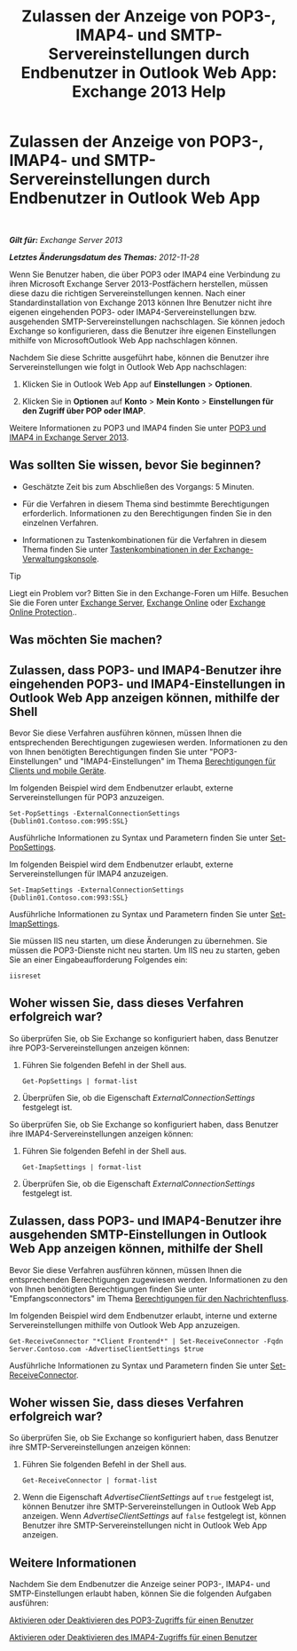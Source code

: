 ﻿---
title: 'Zulassen der Anzeige von POP3-, IMAP4- und SMTP-Servereinstellungen durch Endbenutzer in Outlook Web App: Exchange 2013 Help'
TOCTitle: Zulassen der Anzeige von POP3-, IMAP4- und SMTP-Servereinstellungen durch Endbenutzer in Outlook Web App
ms:assetid: bd22bf7e-3bf7-45e6-8790-919b780166f6
ms:mtpsurl: https://technet.microsoft.com/de-de/library/Gg298947(v=EXCHG.150)
ms:contentKeyID: 50554899
ms.date: 04/24/2018
mtps_version: v=EXCHG.150
ms.translationtype: HT
---

# Zulassen der Anzeige von POP3-, IMAP4- und SMTP-Servereinstellungen durch Endbenutzer in Outlook Web App

 

_**Gilt für:** Exchange Server 2013_

_**Letztes Änderungsdatum des Themas:** 2012-11-28_

Wenn Sie Benutzer haben, die über POP3 oder IMAP4 eine Verbindung zu ihren Microsoft Exchange Server 2013-Postfächern herstellen, müssen diese dazu die richtigen Servereinstellungen kennen. Nach einer Standardinstallation von Exchange 2013 können Ihre Benutzer nicht ihre eigenen eingehenden POP3- oder IMAP4-Servereinstellungen bzw. ausgehenden SMTP-Servereinstellungen nachschlagen. Sie können jedoch Exchange so konfigurieren, dass die Benutzer ihre eigenen Einstellungen mithilfe von MicrosoftOutlook Web App nachschlagen können.

Nachdem Sie diese Schritte ausgeführt habe, können die Benutzer ihre Servereinstellungen wie folgt in Outlook Web App nachschlagen:

1.  Klicken Sie in Outlook Web App auf **Einstellungen** \> **Optionen**.

2.  Klicken Sie in **Optionen** auf **Konto** \> **Mein Konto** \> **Einstellungen für den Zugriff über POP oder IMAP**.

Weitere Informationen zu POP3 und IMAP4 finden Sie unter [POP3 und IMAP4 in Exchange Server 2013](pop3-and-imap4-in-exchange-server-2013-exchange-2013-help.md).

## Was sollten Sie wissen, bevor Sie beginnen?

  - Geschätzte Zeit bis zum Abschließen des Vorgangs: 5 Minuten.

  - Für die Verfahren in diesem Thema sind bestimmte Berechtigungen erforderlich. Informationen zu den Berechtigungen finden Sie in den einzelnen Verfahren.

  - Informationen zu Tastenkombinationen für die Verfahren in diesem Thema finden Sie unter [Tastenkombinationen in der Exchange-Verwaltungskonsole](keyboard-shortcuts-in-the-exchange-admin-center-exchange-online-protection-help.md).


> [!TIP]
> Liegt ein Problem vor? Bitten Sie in den Exchange-Foren um Hilfe. Besuchen Sie die Foren unter <A href="https://go.microsoft.com/fwlink/p/?linkid=60612">Exchange Server</A>, <A href="https://go.microsoft.com/fwlink/p/?linkid=267542">Exchange Online</A> oder <A href="https://go.microsoft.com/fwlink/p/?linkid=285351">Exchange Online Protection</A>..



## Was möchten Sie machen?

## Zulassen, dass POP3- und IMAP4-Benutzer ihre eingehenden POP3- und IMAP4-Einstellungen in Outlook Web App anzeigen können, mithilfe der Shell

Bevor Sie diese Verfahren ausführen können, müssen Ihnen die entsprechenden Berechtigungen zugewiesen werden. Informationen zu den von Ihnen benötigten Berechtigungen finden Sie unter "POP3-Einstellungen" und "IMAP4-Einstellungen" im Thema [Berechtigungen für Clients und mobile Geräte](clients-and-mobile-devices-permissions-exchange-2013-help.md).

Im folgenden Beispiel wird dem Endbenutzer erlaubt, externe Servereinstellungen für POP3 anzuzeigen.

    Set-PopSettings -ExternalConnectionSettings {Dublin01.Contoso.com:995:SSL}

Ausführliche Informationen zu Syntax und Parametern finden Sie unter [Set-PopSettings](https://technet.microsoft.com/de-de/library/aa997154\(v=exchg.150\)).

Im folgenden Beispiel wird dem Endbenutzer erlaubt, externe Servereinstellungen für IMAP4 anzuzeigen.

    Set-ImapSettings -ExternalConnectionSettings {Dublin01.Contoso.com:993:SSL}

Ausführliche Informationen zu Syntax und Parametern finden Sie unter [Set-ImapSettings](https://technet.microsoft.com/de-de/library/aa998252\(v=exchg.150\)).

Sie müssen IIS neu starten, um diese Änderungen zu übernehmen. Sie müssen die POP3-Dienste nicht neu starten. Um IIS neu zu starten, geben Sie an einer Eingabeaufforderung Folgendes ein:

    iisreset

## Woher wissen Sie, dass dieses Verfahren erfolgreich war?

So überprüfen Sie, ob Sie Exchange so konfiguriert haben, dass Benutzer ihre POP3-Servereinstellungen anzeigen können:

1.  Führen Sie folgenden Befehl in der Shell aus.
    
        Get-PopSettings | format-list

2.  Überprüfen Sie, ob die Eigenschaft *ExternalConnectionSettings* festgelegt ist.

So überprüfen Sie, ob Sie Exchange so konfiguriert haben, dass Benutzer ihre IMAP4-Servereinstellungen anzeigen können:

1.  Führen Sie folgenden Befehl in der Shell aus.
    
        Get-ImapSettings | format-list

2.  Überprüfen Sie, ob die Eigenschaft *ExternalConnectionSettings* festgelegt ist.

## Zulassen, dass POP3- und IMAP4-Benutzer ihre ausgehenden SMTP-Einstellungen in Outlook Web App anzeigen können, mithilfe der Shell

Bevor Sie diese Verfahren ausführen können, müssen Ihnen die entsprechenden Berechtigungen zugewiesen werden. Informationen zu den von Ihnen benötigten Berechtigungen finden Sie unter "Empfangsconnectors" im Thema [Berechtigungen für den Nachrichtenfluss](mail-flow-permissions-exchange-2013-help.md).

Im folgenden Beispiel wird dem Endbenutzer erlaubt, interne und externe Servereinstellungen mithilfe von Outlook Web App anzuzeigen.

    Get-ReceiveConnector "*Client Frontend*" | Set-ReceiveConnector -Fqdn Server.Contoso.com -AdvertiseClientSettings $true 

Ausführliche Informationen zu Syntax und Parametern finden Sie unter [Set-ReceiveConnector](https://technet.microsoft.com/de-de/library/bb125140\(v=exchg.150\)).

## Woher wissen Sie, dass dieses Verfahren erfolgreich war?

So überprüfen Sie, ob Sie Exchange so konfiguriert haben, dass Benutzer ihre SMTP-Servereinstellungen anzeigen können:

1.  Führen Sie folgenden Befehl in der Shell aus.
    
        Get-ReceiveConnector | format-list

2.  Wenn die Eigenschaft *AdvertiseClientSettings* auf `true` festgelegt ist, können Benutzer ihre SMTP-Servereinstellungen in Outlook Web App anzeigen. Wenn *AdvertiseClientSettings* auf `false` festgelegt ist, können Benutzer ihre SMTP-Servereinstellungen nicht in Outlook Web App anzeigen.

## Weitere Informationen

Nachdem Sie dem Endbenutzer die Anzeige seiner POP3-, IMAP4- und SMTP-Einstellungen erlaubt haben, können Sie die folgenden Aufgaben ausführen:

[Aktivieren oder Deaktivieren des POP3-Zugriffs für einen Benutzer](enable-or-disable-pop3-access-for-a-user-exchange-2013-help.md)

[Aktivieren oder Deaktivieren des IMAP4-Zugriffs für einen Benutzer](enable-or-disable-imap4-access-for-a-user-exchange-2013-help.md)

